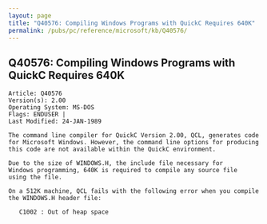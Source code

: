 ```yaml
---
layout: page
title: "Q40576: Compiling Windows Programs with QuickC Requires 640K"
permalink: /pubs/pc/reference/microsoft/kb/Q40576/
---
```


## Q40576: Compiling Windows Programs with QuickC Requires 640K

	Article: Q40576
	Version(s): 2.00
	Operating System: MS-DOS
	Flags: ENDUSER |
	Last Modified: 24-JAN-1989
	
	The command line compiler for QuickC Version 2.00, QCL, generates code
	for Microsoft Windows. However, the command line options for producing
	this code are not available within the QuickC environment.
	
	Due to the size of WINDOWS.H, the include file necessary for
	Windows programming, 640K is required to compile any source file
	using the file.
	
	On a 512K machine, QCL fails with the following error when you compile
	the WINDOWS.H header file:
	
	   C1002 : Out of heap space
